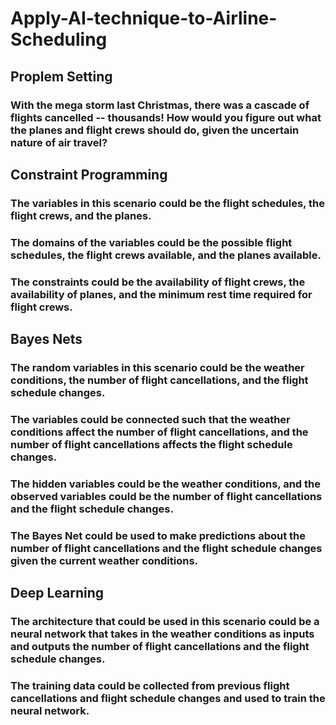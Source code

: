 # Apply-AI-technique-to-Airline-Scheduling
## Proplem Setting
### With the mega storm last Christmas, there was a cascade of flights cancelled -- thousands! How would you figure out what the planes and flight crews should do, given the uncertain nature of air travel?
## Constraint Programming
### The variables in this scenario could be the flight schedules, the flight crews, and the planes. 
### The domains of the variables could be the possible flight schedules, the flight crews available, and the planes available. 
### The constraints could be the availability of flight crews, the availability of planes, and the minimum rest time required for flight crews.
## Bayes Nets
### The random variables in this scenario could be the weather conditions, the number of flight cancellations, and the flight schedule changes. 
### The variables could be connected such that the weather conditions affect the number of flight cancellations, and the number of flight cancellations affects the flight schedule changes. 
### The hidden variables could be the weather conditions, and the observed variables could be the number of flight cancellations and the flight schedule changes. 
### The Bayes Net could be used to make predictions about the number of flight cancellations and the flight schedule changes given the current weather conditions.
## Deep Learning
### The architecture that could be used in this scenario could be a neural network that takes in the weather conditions as inputs and outputs the number of flight cancellations and the flight schedule changes. 
### The training data could be collected from previous flight cancellations and flight schedule changes and used to train the neural network.
